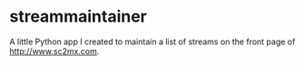 streammaintainer
================

A little Python app I created to maintain a list of streams on the front page of http://www.sc2mx.com.